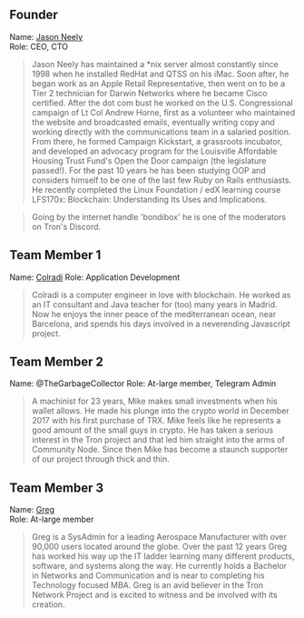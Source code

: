 ## Founder

Name: [Jason Neely](https://github.com/bondibox/community-node/blob/master/img/jason_neely.jpg)  
Role: CEO, CTO

> Jason Neely has maintained a *nix server almost constantly since 1998 when he installed RedHat and QTSS on his iMac. Soon after, he began work as an Apple Retail Representative, then went on to be a Tier 2 technician for Darwin Networks where he became Cisco certified. After the dot com bust he worked on the U.S. Congressional campaign of Lt Col Andrew Horne, first as a volunteer who maintained the website and broadcasted emails, eventually writing copy and working directly with the communications team in a salaried position. From there, he formed Campaign Kickstart, a grassroots incubator, and developed an advocacy program for the Louisville Affordable Housing Trust Fund's Open the Door campaign (the legislature passed!). For the past 10 years he has been studying OOP and considers himself to be one of the last few Ruby on Rails enthusiasts. He recently completed the Linux Foundation / edX learning course LFS170x: Blockchain: Understanding Its Uses and Implications. 

> Going by the internet handle 'bondibox' he is one of the moderators on Tron's Discord.



## Team Member 1

Name: [Colradi](https://github.com/bondibox/community-node/blob/master/img/colradi.jpeg) 
Role: Application Development

>  Colradi is a computer engineer in love with blockchain. He worked as an IT consultant and Java teacher for (too) many years in Madrid. Now he enjoys the inner peace of the mediterranean ocean, near Barcelona, and spends his days involved in a neverending Javascript project.


## Team Member 2
Name: @TheGarbageCollector
Role: At-large member, Telegram Admin

> A machinist for 23 years, Mike makes small investments when his wallet allows. He made his plunge into the crypto world in December 2017 with his first purchase of TRX. Mike feels like he represents a good amount of the small guys in crypto. He has taken a serious interest in the Tron project and that led him straight into the arms of Community Node. Since then Mike has become a staunch supporter of our project through thick and thin.


## Team Member 3

Name: [Greg](https://github.com/bondibox/community-node/blob/master/img/greg.jpg)  
Role: At-large member

> Greg is a SysAdmin for a leading Aerospace Manufacturer with over 90,000 users located around the globe. Over the past 12 years Greg has worked his way up the IT ladder learning many different products, software, and systems along the way. He currently holds a Bachelor in Networks and Communication and is near to completing his Technology focused MBA. Greg is an avid believer in the Tron Network Project and is excited to witness and be involved with its creation.

